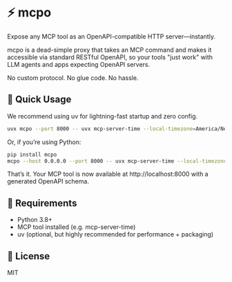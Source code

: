 # ⚡️ mcpo

Expose any MCP tool as an OpenAPI-compatible HTTP server—instantly.

mcpo is a dead-simple proxy that takes an MCP command and makes it accessible via standard RESTful OpenAPI, so your tools "just work" with LLM agents and apps expecting OpenAPI servers.

No custom protocol. No glue code. No hassle.

## 🚀 Quick Usage

We recommend using uv for lightning-fast startup and zero config.

```bash
uvx mcpo --port 8000 -- uvx mcp-server-time --local-timezone=America/New_York
```

Or, if you’re using Python:

```bash
pip install mcpo
mcpo --host 0.0.0.0 --port 8000 -- uvx mcp-server-time --local-timezone=America/New_York
```

That’s it. Your MCP tool is now available at http://localhost:8000 with a generated OpenAPI schema.

## 🔧 Requirements

- Python 3.8+
- MCP tool installed (e.g. mcp-server-time)
- uv (optional, but highly recommended for performance + packaging)

## 🪪 License

MIT
